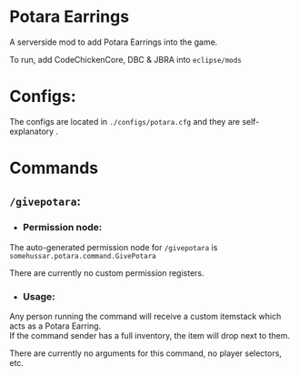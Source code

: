 # Potara Earrings
A serverside mod to add Potara Earrings into the game.

To run, add CodeChickenCore, DBC & JBRA into `eclipse/mods`

# Configs:
The configs are located in `./configs/potara.cfg` and they are self-explanatory
.

# Commands
## `/givepotara`:
- ### Permission node:
The auto-generated permission node for `/givepotara` is `somehussar.potara.command.GivePotara`

There are currently no custom permission registers.

- ### Usage:
Any person running the command will receive a custom itemstack which acts as a Potara Earring.\
If the command sender has a full inventory, the item will drop next to them.

There are currently no arguments for this command, no player selectors, etc.